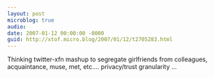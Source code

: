 ```yaml
---
layout: post
microblog: true
audio: 
date: 2007-01-12 00:00:00 -0000
guid: http://xtof.micro.blog/2007/01/12/t2705283.html
---
```

Thinking twitter-xfn mashup to segregate girlfriends from colleagues, acquaintance, muse, met, etc.... privacy/trust granularity ... 
